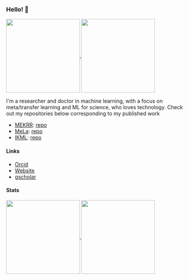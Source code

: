 ### Hello! 👋

<a href="https://github.com/IsakFalk/github-readme-stats">
  <img height=200 align="center" src="https://github-readme-stats.vercel.app/api?username=IsakFalk" />
</a>
<a href="https://github.com/IsakFalk/convoychat">
  <img height=200 align="center" src="https://github-readme-stats.vercel.app/api/top-langs?username=IsakFalk&layout=compact&langs_count=8&card_width=320" />
</a>

I'm a researcher and doctor in machine learning, with a focus on meta/transfer learning and ML for science, who loves technology. Check out my repositories below corresponding to my published work

- [MEKRR](https://proceedings.neurips.cc/paper_files/paper/2023/file/5f02c76bc411a6f7c9a8bb2cbf981260-Paper-Conference.pdf): [repo](https://github.com/IsakFalk/atomistic_transfer_mekrr)
- [MeLa](https://ieeexplore.ieee.org/stamp/stamp.jsp?arnumber=10298810): [repo](https://github.com/IsakFalk/mela)
- [IKML](https://proceedings.mlr.press/v180/falk22a.html): [repo](https://github.com/IsakFalk/IKML)

#### Links
- [Orcid](https://orcid.org/0000-0002-6616-0045)
- [Website](https://isakfalk.com/)
- [gscholar](https://scholar.google.com/citations?user=UbC3eScAAAAJ)

#### Stats
<a href="https://github.com/IsakFalk/github-readme-stats">
  <img height=200 align="center" src="https://github-readme-stats.vercel.app/api?username=IsakFalk" />
</a>
<a href="https://github.com/IsakFalk/convoychat">
  <img height=200 align="center" src="https://github-readme-stats.vercel.app/api/top-langs?username=IsakFalk&layout=compact&langs_count=8&card_width=320" />
</a>
